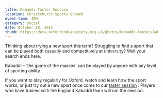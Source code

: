 ```yaml
---
title: Kabaddi Taster Session
location: Christchurch Sports Ground
event-time: 4PM
category: social
date: October 18, 2016
thumb: https://data.oxfordindiasociety.org.uk/photos/kabaddi-taster/kabaddi-taster.jpg
---
```


Thinking about trying a new sport this term? Struggling to find a sport that can be played both casually and competitively at university? Well your search ends here.

Kabaddi – ‘the game of the masses’ can be played by anyone with any level of sporting ability

If you want to play regularly for Oxford, watch and learn how the sport works, or just try out a new sport once come to our [taster session](https://www.facebook.com/events/1298165136882659/) . Players who have trained with the England Kabaddi team will run the session.

